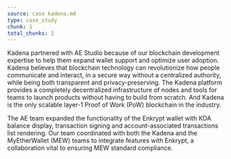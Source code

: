 ```yaml
---
source: case kadena.md
type: case_study
chunk: 1
total_chunks: 2
---
```


Kadena partnered with AE Studio because of our blockchain development expertise to help them expand wallet support and optimize user adoption. Kadena believes that blockchain technology can revolutionize how people communicate and interact, in a secure way without a centralized authority, while being both transparent and privacy-preserving. The Kadena platform provides a completely decentralized infrastructure of nodes and tools for teams to launch products without having to build from scratch. And Kadena is the only scalable layer-1 Proof of Work (PoW) blockchain in the industry.

The AE team expanded the functionality of the Enkrypt wallet with KDA balance display, transaction signing and account-associated transactions list rendering. Our team coordinated with both the Kadena and the MyEtherWallet (MEW) teams to integrate features with Enkrypt, a collaboration vital to ensuring MEW standard compliance.